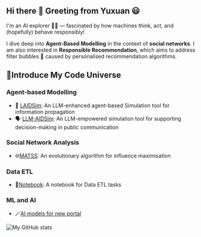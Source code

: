 ## Hi there :wave: Greeting from Yuxuan :smiley:

I'm an AI explorer 🧠🚀 — fascinated by how machines think, act, and (hopefully) behave responsibly!

I dive deep into **Agent-Based Modelling** in the context of **social networks**. I am also interested in **Responsible Recommendation**, which aims to address filter bubbles 🫧 caused by personalised recommendation algorithms.

## 🌌Introduce My Code Universe 
### Agent-based Modelling
- 🤖 [LAIDSim](https://github.com/shaunahu/LAIDSim): An LLM-enhanced agent-based Simulation tool for information propagation
- 🗣️ [LLM-AIDSim](https://github.com/lindsay0416/AI_impact_human_social_network): An LLM-empowered simulation tool for supporting decision-making in public communication

### Social Network Analysis
- 🌐[MATSS](https://github.com/shaunahu/MATSS): An evolutionary algorithm for influence maximisation

### Data ETL
- 🌊[Notebook](https://github.com/shaunahu/DataETLTasks): A notebook for Data ETL tasks

### ML and AI
- 🪄[AI models for new portal](https://github.com/aodn/data-discovery-ai)

![My GitHub stats](https://github-readme-stats.vercel.app/api?username=shaunahu&show_icons=true&theme=tokyonight)
